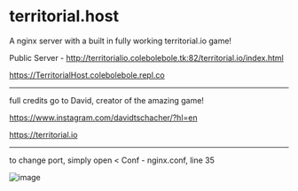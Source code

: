 # territorial.host
A nginx server with a built in fully working territorial.io game!

Public Server - http://territorialio.colebolebole.tk:82/territorial.io/index.html

https://TerritorialHost.colebolebole.repl.co

---
full credits go to David, creator of the amazing game! 

https://www.instagram.com/davidtschacher/?hl=en

https://territorial.io

---
to change port, simply open < Conf - nginx.conf, line 35

![image](https://user-images.githubusercontent.com/88512222/215025420-386063df-a821-481d-aa25-774b891be2be.png)


